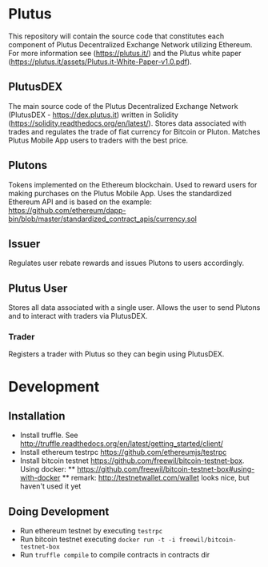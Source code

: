 # Plutus
This repository will contain the source code that constitutes each component of Plutus Decentralized Exchange Network utilizing Ethereum.
For more information see (https://plutus.it/) and the Plutus white paper (https://plutus.it/assets/Plutus.it-White-Paper-v1.0.pdf).
## PlutusDEX
The main source code of the Plutus Decentralized Exchange Network (PlutusDEX - https://dex.plutus.it) written in Solidity (https://solidity.readthedocs.org/en/latest/).
Stores data associated with trades and regulates the trade of fiat currency for Bitcoin or Pluton. Matches Plutus Mobile App users to traders with the best price.
## Plutons
Tokens implemented on the Ethereum blockchain. Used to reward users for making purchases on the Plutus Mobile App.
Uses the standardized Ethereum API and is based on the example: https://github.com/ethereum/dapp-bin/blob/master/standardized_contract_apis/currency.sol
## Issuer
Regulates user rebate rewards and issues Plutons to users accordingly.
## Plutus User
Stores all data associated with a single user. Allows the user to send Plutons and to interact with traders via PlutusDEX.
### Trader
Registers a trader with Plutus so they can begin using PlutusDEX.



# Development

## Installation
* Install truffle. See http://truffle.readthedocs.org/en/latest/getting_started/client/
* Install ethereum testrpc https://github.com/ethereumjs/testrpc
* Install bitcoin testnet https://github.com/freewil/bitcoin-testnet-box. Using docker:
** https://github.com/freewil/bitcoin-testnet-box#using-with-docker
** remark: http://testnetwallet.com/wallet looks nice, but haven't used it yet

## Doing Development
* Run ethereum testnet by executing `testrpc`
* Run bitcoin testnet executing `docker run -t -i freewil/bitcoin-testnet-box`
* Run `truffle compile` to compile contracts in contracts dir
